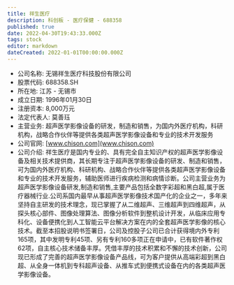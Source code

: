 ```yaml
---
title: 祥生医疗
description: 科创板 - 医疗保健 - 688358
published: true
date: 2022-04-30T19:43:33.000Z
tags: stock
editor: markdown
dateCreated: 2022-01-01T00:00:00.000Z
---
```


- 公司名称: 无锡祥生医疗科技股份有限公司
- 股票代码: 688358.SH
- 所在地: 江苏 - 无锡市
- 成立日期: 1996年01月30日
- 注册资本: 8,000万元
- 法定代表人: 莫善珏
- 主营业务: 超声医学影像设备的研发，制造和销售，为国内外医疗机构，科研机构，战略合作伙伴等提供各类超声医学影像设备和专业的技术开发服务
- 公司官网: [www.chison.com](www.chison.com)
- 公司介绍: 祥生医疗是国内专业的、具有完全自主知识产权的超声医学影像设备及相关技术提供商，其长期专注于超声医学影像设备的研发、制造和销售，可为国内外医疗机构、科研机构、战略合作伙伴等提供各类超声医学影像设备和专业的技术开发服务，辅助医师进行疾病检测和病情诊断。公司主营业务为超声医学影像设备研发,制造和销售,主要产品包括全数字彩超和黑白超,属于医疗器械行业.公司系国内最早从事超声医学影像技术国产化的企业之一，多年来坚持自主研发的技术理念，现已掌握了从二维超声、三维超声到四维超声，从探头核心部件、图像处理算法、图像分析软件到整机设计开发，从临床应用专科化、设备便携化到人工智能云平台解决方案在内的全套超声医学影像的核心技术。截至本招股说明书签署日，公司及控股子公司已合计获得境内外专利165项，其中发明专利45项、另有专利160多项正在申请中，已有软件著作权62项，自主核心技术储备丰厚。凭借丰厚的技术积累和不懈的技术创新，公司现已形成了完善的超声医学影像设备产品线，可为客户提供从高端彩超到黑白超、从全身一体机到专科超声设备、从推车式到便携式设备在内的各类超声医学影像设备。


